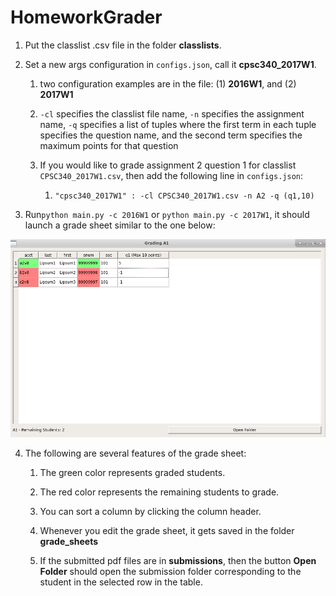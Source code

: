 # HomeworkGrader

1. Put the classlist .csv file in the folder **classlists**.

2. Set a new args configuration in `configs.json`, call it **cpsc340_2017W1**.

    1. two configuration examples are in the file: (1) **2016W1**, and (2) **2017W1**
  
    2. `-cl` specifies the classlist file name, `-n` specifies the assignment name, `-q` specifies a list of tuples where the first 
    term in each tuple specifies the question name, and the second term specifies the maximum points for that question
    
    3. If you would like to grade assignment 2 question 1 for classlist `CPSC340_2017W1.csv`, then add the following line in `configs.json`:
        
        1. `"cpsc340_2017W1" : -cl CPSC340_2017W1.csv -n A2 -q (q1,10)`

3. Run`python main.py -c 2016W1` or `python main.py -c 2017W1`, it should launch a grade sheet similar to the one below:

![](example.png)

4. The following are several features of the grade sheet:
  
    1. The green color represents graded students. 
  
    2. The red color represents the remaining students to grade.
  
    3. You can sort a column by clicking the column header.
  
    4. Whenever you edit the grade sheet, it gets saved in the folder **grade_sheets**
    
    5. If the submitted pdf files are in **submissions**, then the button **Open Folder** should open 
     the submission folder corresponding to the student in the selected row in the table.
